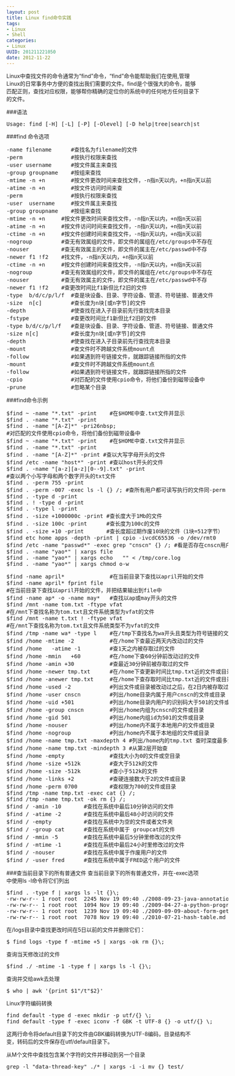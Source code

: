 ```yaml
---
layout: post
title: Linux find命令实践
tags: 
- Linux
- Shell
categories:
- Linux
UUID: 201211221050
date: 2012-11-22
---
```


Linux中查找文件的命令通常为“find”命令，“find”命令能帮助我们在使用,管理Linux的日常事务中方便的查找出我们需要的文件。find是个很强大的命令，能够匹配正则，查找对应权限，能够帮你精确的定位你的系统中的任何地方任何目录下的文件。

###语法
<pre id="bash" >
Usage: find [-H] [-L] [-P] [-Olevel] [-D help|tree|search|stat|rates|opt|exec] [path...] [expression]
</pre>

###find 命令选项
<pre id="wiki" style="width:580px">
-name filename      #查找名为filename的文件
-perm               #按执行权限来查找
-user username      #按文件属主来查找
-group groupname    #按组来查找
-mtime -n +n        #按文件更改时间来查找文件，-n指n天以内，+n指n天以前
-atime -n +n        #按文件访问时间来查
-perm               #按执行权限来查找
-user  username     #按文件属主来查找
-group groupname    #按组来查找
-mtime -n +n     #按文件更改时间来查找文件，-n指n天以内，+n指n天以前
-atime -n +n     #按文件访问时间来查找文件，-n指n天以内，+n指n天以前 
-ctime -n +n     #按文件创建时间来查找文件，-n指n天以内，+n指n天以前 
-nogroup         #查无有效属组的文件，即文件的属组在/etc/groups中不存在
-nouser          #查无有效属主的文件，即文件的属主在/etc/passwd中不存
-newer f1 !f2    #找文件，-n指n天以内，+n指n天以前 
-ctime -n +n     #按文件创建时间来查找文件，-n指n天以内，+n指n天以前 
-nogroup         #查无有效属组的文件，即文件的属组在/etc/groups中不存在
-nouser          #查无有效属主的文件，即文件的属主在/etc/passwd中不存
-newer f1 !f2    #查更改时间比f1新但比f2旧的文件
-type  b/d/c/p/l/f  #查是块设备、目录、字符设备、管道、符号链接、普通文件
-size  n[c]         #查长度为n块[或n字节]的文件
-depth              #使查找在进入子目录前先行查找完本目录
-fstype             #查更改时间比f1新但比f2旧的文件
-type b/d/c/p/l/f   #查是块设备、目录、字符设备、管道、符号链接、普通文件
-size n[c]          #查长度为n块[或n字节]的文件
-depth              #使查找在进入子目录前先行查找完本目录
-mount              #查文件时不跨越文件系统mount点
-follow             #如果遇到符号链接文件，就跟踪链接所指的文件
-mount              #查文件时不跨越文件系统mount点
-follow             #如果遇到符号链接文件，就跟踪链接所指的文件
-cpio               #对匹配的文件使用cpio命令，将他们备份到磁带设备中
-prune              #忽略某个目录
</pre>

###find命令示例
<pre id="bash" style="width:580px">
$find ~ -name "*.txt" -print    #在$HOME中查.txt文件并显示
$find . -name "*.txt" -print
$find . -name "[A-Z]*" -pri26nbsp; 
#对匹配的文件使用cpio命令，将他们备份到磁带设备中
$find ~ -name "*.txt" -print    #在$HOME中查.txt文件并显示
$find . -name "*.txt" -print
$find . -name "[A-Z]*" -print #查以大写字母开头的文件
$find /etc -name "host*" -print #查以host开头的文件
$find . -name "[a-z][a-z][0--9].txt" -print 
#查以两个小写字母和两个数字开头的txt文件
$find . -perm 755 -print
$find . -perm -007 -exec ls -l {} /; #查所有用户都可读写执行的文件同-perm 777
$find . -type d -print
$find . ! -type d -print 
$find . -type l -print
$find . -size +1000000c -print #查长度大于1Mb的文件
$find . -size 100c -print      #查长度为100c的文件
$find . -size +10 -print       #查长度超过期作废10块的文件（1块=512字节）
$find etc home apps -depth -print | cpio -ivcdC65536 -o /dev/rmt0
$find /etc -name "passwd*" -exec grep "cnscn" {} /; #看是否存在cnscn用户
$find . -name "yao*" | xargs file
$find . -name "yao*" | xargs echo   "" < /tmp/core.log
$find . -name "yao*" | xargs chmod o-w
</pre>


<pre id="bash" style="width:580px">
$find -name april*              #在当前目录下查找以april开始的文件
$find -name april* fprint file  
#在当前目录下查找以april开始的文件，并把结果输出到file中
$find -name ap* -o -name may*   #查找以ap或may开头的文件
$find /mnt -name tom.txt -ftype vfat  
#在/mnt下查找名称为tom.txt且文件系统类型为vfat的文件
$find /mnt -name t.txt ! -ftype vfat  
#在/mnt下查找名称为tom.txt且文件系统类型不为vfat的文件
$find /tmp -name wa* -type l    #在/tmp下查找名为wa开头且类型为符号链接的文件
$find /home -mtime -2           #在/home下查最近两天内改动过的文件
$find /home   -atime -1         #查1天之内被存取过的文件
$find /home -mmin   +60         #在/home下查60分钟前改动过的文件
$find /home -amin +30           #查最近30分钟前被存取过的文件
$find /home -newer tmp.txt      #在/home下查更新时间比tmp.txt近的文件或目录
$find /home -anewer tmp.txt     #在/home下查存取时间比tmp.txt近的文件或目录
$find /home -used -2            #列出文件或目录被改动过之后，在2日内被存取过的文件或目录
$find /home -user cnscn         #列出/home目录内属于用户cnscn的文件或目录
$find /home -uid +501           #列出/home目录内用户的识别码大于501的文件或目录
$find /home -group cnscn        #列出/home内组为cnscn的文件或目录
$find /home -gid 501            #列出/home内组id为501的文件或目录
$find /home -nouser             #列出/home内不属于本地用户的文件或目录
$find /home -nogroup            #列出/home内不属于本地组的文件或目录
$find /home -name tmp.txt -maxdepth 4 #列出/home内的tmp.txt 查时深度最多为3层
$find /home -name tmp.txt -mindepth 3 #从第2层开始查
$find /home -empty              #查找大小为0的文件或空目录
$find /home -size +512k         #查大于512k的文件
$find /home -size -512k         #查小于512k的文件
$find /home -links +2           #查硬连接数大于2的文件或目录
$find /home -perm 0700          #查权限为700的文件或目录
$find /tmp -name tmp.txt -exec cat {} /;
$find /tmp -name tmp.txt -ok rm {} /;
$find / -amin -10       #查找在系统中最后10分钟访问的文件
$find / -atime -2       #查找在系统中最后48小时访问的文件
$find / -empty          #查找在系统中为空的文件或者文件夹
$find / -group cat      #查找在系统中属于 groupcat的文件
$find / -mmin -5        #查找在系统中最后5分钟里修改过的文件
$find / -mtime -1       #查找在系统中最后24小时里修改过的文件
$find / -nouser         #查找在系统中属于作废用户的文件
$find / -user fred      #查找在系统中属于FRED这个用户的文件
</pre>

###查当前目录下的所有普通文件
查当前目录下的所有普通文件，并在-exec选项中使用ls -l命令将它们列出
<pre id="bash" style="width:580px">
$find . -type f | xargs ls -lt {}\;
-rw-rw-r-- 1 root root  2245 Nov 19 09:40 ./2008-09-23-java-annotation.md
-rw-rw-r-- 1 root root  1094 Nov 19 09:40 ./2009-04-27-a-python-program.md
-rw-rw-r-- 1 root root  1239 Nov 19 09:40 ./2009-09-09-about-form-get-post.md
-rw-rw-r-- 1 root root  7078 Nov 19 09:40 ./2010-07-21-hash-table.md
</pre>

在/logs目录中查找更改时间在5日以前的文件并删除它们：
<pre id="bash" style="width:580px">
$ find logs -type f -mtime +5 | xargs -ok rm {}\;
</pre>
查询当天修改过的文件
<pre id="bash" style="width:580px">
$find ./ -mtime -1 -type f | xargs ls -l {}\;
</pre>

查询并交给awk去处理
<pre id="bash" style="width:580px">
$ who | awk '{print $1"/t"$2}'
</pre>

Linux字符编码转换
<pre id="bash" style="width:580px">
find default -type d -exec mkdir -p utf/{} \;
find default -type f -exec iconv -f GBK -t UTF-8 {} -o utf/{} \;
</pre>
这两行命令将default目录下的文件由GBK编码转换为UTF-8编码，目录结构不变，转码后的文件保存在utf/default目录下。

从M个文件中查找包含某个字符的文件并移动到另一个目录
<pre id="bash" style="widht:580px">
grep -l "data-thread-key" ./* | xargs -i -i mv {} test/
</pre>
